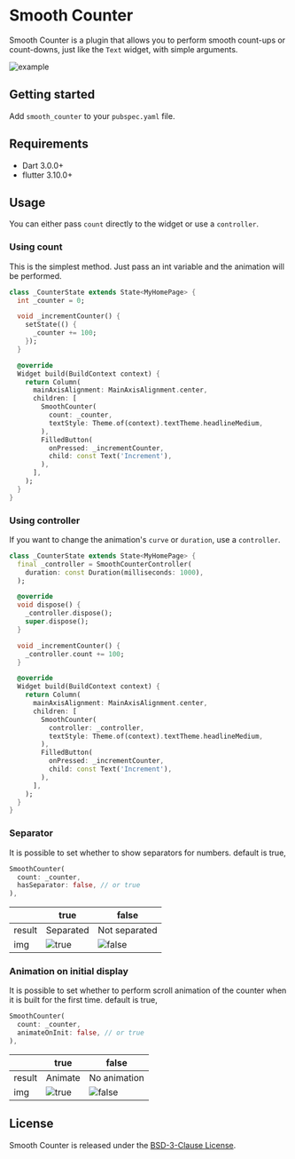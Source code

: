 # Smooth Counter

Smooth Counter is a plugin that allows you to perform smooth count-ups or count-downs, just like the `Text` widget, with simple arguments.

![example](https://github.com/KyoheiG3/smooth_counter/assets/5707132/87790d65-f642-4bde-9daf-3c9ad24f0e39)

## Getting started

Add `smooth_counter` to your `pubspec.yaml` file.

## Requirements
- Dart 3.0.0+
- flutter 3.10.0+

## Usage

You can either pass `count` directly to the widget or use a `controller`.

### Using count

This is the simplest method. Just pass an int variable and the animation will be performed.

```dart
class _CounterState extends State<MyHomePage> {
  int _counter = 0;

  void _incrementCounter() {
    setState(() {
      _counter += 100;
    });
  }

  @override
  Widget build(BuildContext context) {
    return Column(
      mainAxisAlignment: MainAxisAlignment.center,
      children: [
        SmoothCounter(
          count: _counter,
          textStyle: Theme.of(context).textTheme.headlineMedium,
        ),
        FilledButton(
          onPressed: _incrementCounter,
          child: const Text('Increment'),
        ),
      ],
    );
  }
}
```

### Using controller

If you want to change the animation's `curve` or `duration`, use a `controller`.

```dart
class _CounterState extends State<MyHomePage> {
  final _controller = SmoothCounterController(
    duration: const Duration(milliseconds: 1000),
  );

  @override
  void dispose() {
    _controller.dispose();
    super.dispose();
  }

  void _incrementCounter() {
    _controller.count += 100;
  }

  @override
  Widget build(BuildContext context) {
    return Column(
      mainAxisAlignment: MainAxisAlignment.center,
      children: [
        SmoothCounter(
          controller: _controller,
          textStyle: Theme.of(context).textTheme.headlineMedium,
        ),
        FilledButton(
          onPressed: _incrementCounter,
          child: const Text('Increment'),
        ),
      ],
    );
  }
}
```

### Separator

It is possible to set whether to show separators for numbers. default is true,

```dart
SmoothCounter(
  count: _counter,
  hasSeparator: false, // or true
),
```

|    | true | false | 
| -- | ---- | ----- |
| result | Separated | Not separated |
| img | ![true](https://github.com/KyoheiG3/smooth_counter/assets/5707132/afaafc1f-6cde-4b4c-8e00-73224d1d0af3) | ![false](https://github.com/KyoheiG3/smooth_counter/assets/5707132/4b6f197b-595f-430e-8ba6-d1eb5eb2b0d0) |

### Animation on initial display

It is possible to set whether to perform scroll animation of the counter when it is built for the first time. default is true,

```dart
SmoothCounter(
  count: _counter,
  animateOnInit: false, // or true
),
```

|    | true | false | 
| -- | ---- | ----- |
| result | Animate | No animation |
| img | ![true](https://github.com/KyoheiG3/smooth_counter/assets/5707132/b150619a-9b9b-4475-972a-03484b1c9a2c) | ![false](https://github.com/KyoheiG3/smooth_counter/assets/5707132/405b6630-227e-45b5-ba85-df5ff9f18706) |

## License
Smooth Counter is released under the [BSD-3-Clause License](./LICENSE).
